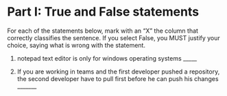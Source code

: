 # Part I: True and False statements

For each of the statements below, mark with an “X” the column that correctly classifies the sentence. If you select False, you MUST justify your choice, saying what is wrong with the statement.

1. notepad text editor is only for windows operating systems _____

2. If you are working in teams and the first developer pushed a repository, the second developer have to pull first before he can push his changes _______
